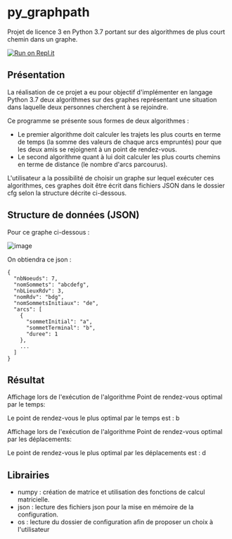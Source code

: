 # py_graphpath
Projet de licence 3 en Python 3.7 portant sur des algorithmes de plus court chemin dans un graphe.

[![Run on Repl.it](https://repl.it/badge/github/arnaudperalta/py_graphpath)](https://repl.it/github/arnaudperalta/py_graphpath)
## Présentation
La réalisation de ce projet a eu pour objectif d'implémenter en langage Python 3.7 deux algorithmes sur des graphes représentant une situation dans laquelle deux personnes cherchent à se rejoindre.

Ce programme se présente sous formes de deux algorithmes :

- Le premier algorithme doit calculer les trajets les plus courts en terme de temps (la somme des valeurs de chaque arcs empruntés) pour que les deux amis se rejoignent à un point de rendez-vous.
- Le second algorithme quant à lui doit calculer les plus courts chemins en terme de distance (le nombre d'arcs parcourus).

L'utilisateur a la possibilité de choisir un graphe sur lequel exécuter ces algorithmes, ces graphes doit être écrit dans fichiers JSON dans le dossier cfg selon la structure décrite ci-dessous.

## Structure de données (JSON)

Pour ce graphe ci-dessous :

![image](https://i.imgur.com/Qd9LMoz.png)

On obtiendra ce json :

    {
      "nbNoeuds": 7,
      "nomSommets": "abcdefg",
      "nbLieuxRdv": 3,
      "nomRdv": "bdg",
      "nomSommetsInitiaux": "de",
      "arcs": [
        {
          "sommetInitial": "a",
          "sommetTerminal": "b",
          "duree": 1
        },
        ...
      ]
    }
    
## Résultat
Affichage lors de l'exécution de l'algorithme Point de rendez-vous optimal par le temps:

Le point de rendez-vous le plus optimal par le temps est : b

Affichage lors de l'exécution de l'algorithme Point de rendez-vous optimal par les déplacements:

Le point de rendez-vous le plus optimal par les déplacements est : d

## Librairies
- numpy : création de matrice et utilisation des fonctions de calcul matricielle.
- json : lecture des fichiers json pour la mise en mémoire de la configuration.
- os : lecture du dossier de configuration afin de proposer un choix à l'utilisateur
